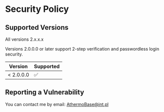 # Security Policy

## Supported Versions

All versions 2.x.x.x

Versions 2.0.0.0 or later support 2-step verification and passwordless login security.

| Version   | Supported          |
| --------- | ------------------ |
| < 2.0.0.0 | :white_check_mark: |

## Reporting a Vulnerability

You can contact me by email: AthermoBase@int.pl
